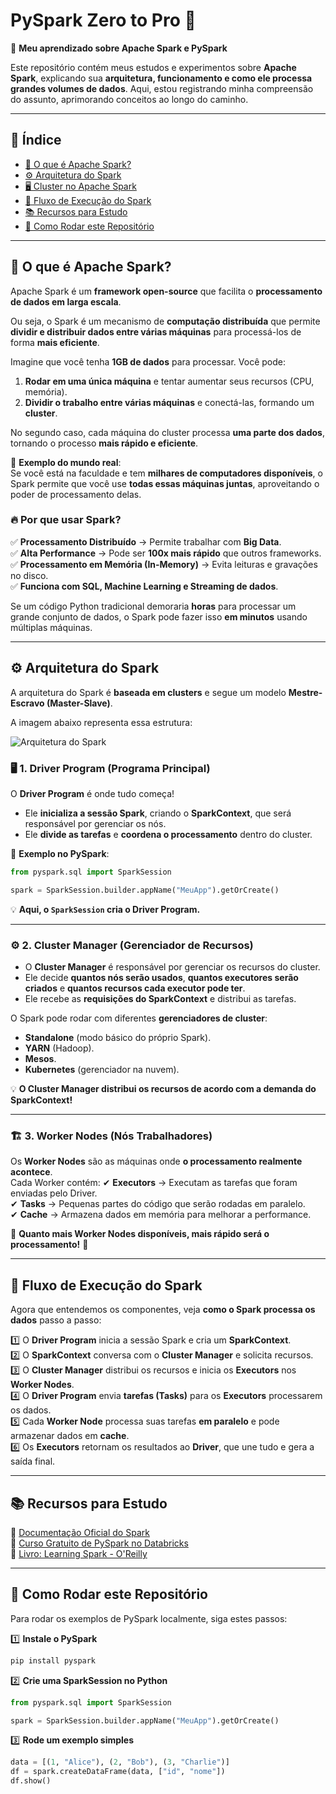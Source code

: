 # **PySpark Zero to Pro 🚀**  
📌 **Meu aprendizado sobre Apache Spark e PySpark**  

Este repositório contém meus estudos e experimentos sobre **Apache Spark**, explicando sua **arquitetura, funcionamento e como ele processa grandes volumes de dados**. Aqui, estou registrando minha compreensão do assunto, aprimorando conceitos ao longo do caminho.  

---

## 📝 **Índice**
- [📌 O que é Apache Spark?](#-o-que-é-apache-spark)
- [⚙️ Arquitetura do Spark](#️-arquitetura-do-spark)
- [🖥️ Cluster no Apache Spark](#️-cluster-no-apache-spark)
- [🚀 Fluxo de Execução do Spark](#-fluxo-de-execução-do-spark)
- [📚 Recursos para Estudo](#-recursos-para-estudo)
- [📌 Como Rodar este Repositório](#-como-rodar-este-repositório)

---

## 📌 **O que é Apache Spark?**
Apache Spark é um **framework open-source** que facilita o **processamento de dados em larga escala**.  

Ou seja, o Spark é um mecanismo de **computação distribuída** que permite **dividir e distribuir dados entre várias máquinas** para processá-los de forma **mais eficiente**.  

Imagine que você tenha **1GB de dados** para processar. Você pode:
1. **Rodar em uma única máquina** e tentar aumentar seus recursos (CPU, memória).  
2. **Dividir o trabalho entre várias máquinas** e conectá-las, formando um **cluster**.  

No segundo caso, cada máquina do cluster processa **uma parte dos dados**, tornando o processo **mais rápido e eficiente**.  

📌 **Exemplo do mundo real**:  
Se você está na faculdade e tem **milhares de computadores disponíveis**, o Spark permite que você use **todas essas máquinas juntas**, aproveitando o poder de processamento delas.  

### 🔥 **Por que usar Spark?**
✅ **Processamento Distribuído** → Permite trabalhar com **Big Data**.  
✅ **Alta Performance** → Pode ser **100x mais rápido** que outros frameworks.  
✅ **Processamento em Memória (In-Memory)** → Evita leituras e gravações no disco.  
✅ **Funciona com SQL, Machine Learning e Streaming de dados**.  

Se um código Python tradicional demoraria **horas** para processar um grande conjunto de dados, o Spark pode fazer isso **em minutos** usando múltiplas máquinas.  

---

## ⚙️ **Arquitetura do Spark**
A arquitetura do Spark é **baseada em clusters** e segue um modelo **Mestre-Escravo (Master-Slave)**.  

A imagem abaixo representa essa estrutura:  

![Arquitetura do Spark](https://upload.wikimedia.org/wikipedia/commons/f/f3/Apache_Spark_architecture_diagram.png)  

### 🖥 **1. Driver Program (Programa Principal)**
O **Driver Program** é onde tudo começa!  
- Ele **inicializa a sessão Spark**, criando o **SparkContext**, que será responsável por gerenciar os nós.  
- Ele **divide as tarefas** e **coordena o processamento** dentro do cluster.  

📌 **Exemplo no PySpark**:
```python
from pyspark.sql import SparkSession

spark = SparkSession.builder.appName("MeuApp").getOrCreate()
```
💡 **Aqui, o `SparkSession` cria o Driver Program.**

---

### ⚙️ **2. Cluster Manager (Gerenciador de Recursos)**
- O **Cluster Manager** é responsável por gerenciar os recursos do cluster.  
- Ele decide **quantos nós serão usados**, **quantos executores serão criados** e **quantos recursos cada executor pode ter**.  
- Ele recebe as **requisições do SparkContext** e distribui as tarefas.  

O Spark pode rodar com diferentes **gerenciadores de cluster**:
- **Standalone** (modo básico do próprio Spark).  
- **YARN** (Hadoop).  
- **Mesos**.  
- **Kubernetes** (gerenciador na nuvem).  

💡 **O Cluster Manager distribui os recursos de acordo com a demanda do SparkContext!**

---

### 🏗 **3. Worker Nodes (Nós Trabalhadores)**
Os **Worker Nodes** são as máquinas onde **o processamento realmente acontece**.  
Cada Worker contém:
✔ **Executors** → Executam as tarefas que foram enviadas pelo Driver.  
✔ **Tasks** → Pequenas partes do código que serão rodadas em paralelo.  
✔ **Cache** → Armazena dados em memória para melhorar a performance.  

📌 **Quanto mais Worker Nodes disponíveis, mais rápido será o processamento!** 🚀

---

## 🚀 **Fluxo de Execução do Spark**
Agora que entendemos os componentes, veja **como o Spark processa os dados** passo a passo:

1️⃣ O **Driver Program** inicia a sessão Spark e cria um **SparkContext**.  
2️⃣ O **SparkContext** conversa com o **Cluster Manager** e solicita recursos.  
3️⃣ O **Cluster Manager** distribui os recursos e inicia os **Executors** nos **Worker Nodes**.  
4️⃣ O **Driver Program** envia **tarefas (Tasks)** para os **Executors** processarem os dados.  
5️⃣ Cada **Worker Node** processa suas tarefas **em paralelo** e pode armazenar dados em **cache**.  
6️⃣ Os **Executors** retornam os resultados ao **Driver**, que une tudo e gera a saída final.  

---

## 📚 **Recursos para Estudo**
🔹 [Documentação Oficial do Spark](https://spark.apache.org/docs/latest/)  
🔹 [Curso Gratuito de PySpark no Databricks](https://www.databricks.com/learn)  
🔹 [Livro: Learning Spark - O'Reilly](https://www.oreilly.com/library/view/learning-spark-2nd/9781492050032/)  

---

## 📌 **Como Rodar este Repositório**
Para rodar os exemplos de PySpark localmente, siga estes passos:

1️⃣ **Instale o PySpark**  
```sh
pip install pyspark
```

2️⃣ **Crie uma SparkSession no Python**
```python
from pyspark.sql import SparkSession

spark = SparkSession.builder.appName("MeuApp").getOrCreate()
```

3️⃣ **Rode um exemplo simples**
```python
data = [(1, "Alice"), (2, "Bob"), (3, "Charlie")]
df = spark.createDataFrame(data, ["id", "nome"])
df.show()
```


